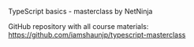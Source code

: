 TypeScript basics - masterclass by NetNinja

GitHub repository with all course materials:
https://github.com/iamshaunjp/typescript-masterclass
